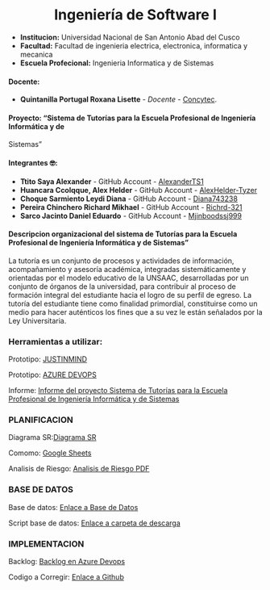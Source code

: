 # **<center>Ingeniería de Software I </center>**

- **Institucion:** Universidad Nacional de San Antonio Abad del Cusco
- **Facultad:** Facultad de ingenieria electrica, electronica, informatica y mecanica
- **Escuela Profecional:** Ingenieria Informatica y de Sistemas

#### Docente:
- **Quintanilla Portugal Roxana Lisette** - _Docente_ - [Concytec](http://directorio.concytec.gob.pe/appDirectorioCTI/VerDatosInvestigador.do?id_investigador=40930).

#### Proyecto: “Sistema de Tutorías para la Escuela Profesional de Ingeniería Informática y de 
Sistemas”
#### Integrantes 🤓:
- **Ttito Saya Alexander** - GitHub Account - [AlexanderTS1](https://github.com/AlexanderTS1)
- **Huancara Ccolqque, Alex Helder** - GitHub Account - [AlexHelder-Tyzer](https://github.com/AlexHelder-Tyzer)
- **Choque Sarmiento Leydi Diana** - GitHub Account - [Diana743238](https://github.com/Diana743238)
- **Pereira Chinchero Richard Mikhael** - GitHub Account - [Richrd-321](https://github.com/Richrd-321)
- **Sarco Jacinto Daniel Eduardo** - GitHub Account - [Mjinboodssj999](https://github.com/Mjinboodssj999)

#### Descripcion organizacional del sistema de Tutorías para la Escuela Profesional de Ingeniería Informática y de Sistemas”

La tutoría es un conjunto de procesos y actividades de información, acompañamiento y asesoría académica, integradas sistemáticamente y orientadas por el modelo educativo de la UNSAAC, desarrolladas por un conjunto de órganos de la universidad, para contribuir al proceso de formación integral del estudiante hacia el logro de su perfil de egreso. La tutoría del estudiante tiene como finalidad primordial, constituirse como un medio para hacer auténticos los fines que a su vez le están señalados por la Ley Universitaria. 

### Herramientas a utilizar:


Prototipo: [JUSTINMIND](9.1.1)

Prototipo: [AZURE DEVOPS](https://dev.azure.com/)

Informe: [Informe del proyecto Sistema de Tutorías para la Escuela Profesional de Ingeniería Informática y de 
Sistemas](https://docs.google.com/document/d/1LYDKNJ56hIB1uDAiyCXck5MLanWo3j3rW15_yuU1mcc/edit)






### PLANIFICACION

Diagrama SR:[Diagrama SR](https://github.com/AlexHelder-Tyzer/Grupo-3_Segunda-Entrega_IngSoft/blob/main/Documentaci%C3%B3n/Nuevo%20Modelo%20Logico%20-%20Documentos%20de%20Google%20(1).pdf)


Comomo: [Google Sheets](https://docs.google.com/spreadsheets/d/1MA6eyHkrxIZId95Bsob6LrNQj5tYz0q3zo2zRzd-r1o/edit?usp=sharing)

Analisis de Riesgo: [Analisis de Riesgo PDF](https://github.com/AlexHelder-Tyzer/Grupo-3_Segunda-Entrega_IngSoft/blob/main/Documentaci%C3%B3n/Ing.%20Software%20-%20An%C3%A1lisis%20de%20riesgo%20.pdf)

### BASE DE DATOS

Base de datos: [Enlace a Base de Datos](https://lucid.app/lucidchart/invitations/accept/inv_f656cbbf-9f27-455c-bd57-a8c075dce510)

Script base de datos: [Enlace a carpeta de descarga](https://lucid.app/lucidchart/invitations/accept/inv_f656cbbf-9f27-455c-bd57-a8c075dce510)


### IMPLEMENTACION

Backlog: [Backlog en Azure Devops](https://dev.azure.com/edusar20000031/Sistema%20de%20tutorias%20(Grupo%203)/_workitems/recentlyupdated/)

Codigo a Corregir: [Enlace a Github](https://github.com/denisomarcuyottito/Grupo-5-Desarrollo-de-Software)


